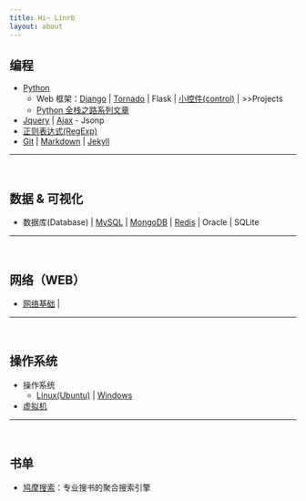 ```yaml
---
title: Hi~ Linrb
layout: about
---
```

## 编程

- [Python]({{site.baseurl}}/2017/08/09/Python)
    - Web 框架：[Django]({{site.baseurl}}/2017/08/09/Django) \| [Tornado]() \| Flask \| [小控件(control)]() \| >>Projects
    - [Python 全栈之路系列文章]({{site.baseurl}}/2017/08/09/Python_Full_Stack)
- [Jquery]() \| [Ajax]({{site.baseurl}}/2017/08/09/Ajax) - Jsonp
- [正则表达式(RegExp)]({{site.baseurl}}/2017/08/13/re)
- [Git]() \| [Markdown]({{site.baseurl}}/2017/08/09/Markdown) \| [Jekyll]({{site.baseurl}}/2017/08/09/Jekyll)

***

<br>

## 数据 & 可视化

- 数据库(Database) \| [MySQL]({{site.baseurl}}/2017/09/16/Mysql) \| [MongoDB]() \| [Redis]({{site.baseurl}}/2017/08/15/redis) \| Oracle \| SQLite

***

<br>

## 网络（WEB）

- [网络基础](2017/08/16/Network-protocol) \|

***

<br>

## 操作系统

- 操作系统
    - [Linux(Ubuntu)]({{site.baseurl}}/2017/08/16/Linux) \| [Windows]()
- [虚拟机]()

***

<br>

## 书单

- [鸠摩搜索](https://www.jiumodiary.com/)：专业搜书的聚合搜索引擎